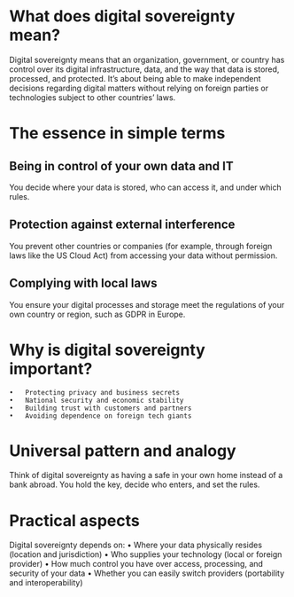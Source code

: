 


# What does digital sovereignty mean?

Digital sovereignty means that an organization, government, or country has control over its digital infrastructure, data, and the way that data is stored, processed, and protected. It’s about being able to make independent decisions regarding digital matters without relying on foreign parties or technologies subject to other countries’ laws.

# The essence in simple terms

## 	Being in control of your own data and IT
You decide where your data is stored, who can access it, and under which rules.

## Protection against external interference
You prevent other countries or companies (for example, through foreign laws like the US Cloud Act) from accessing your data without permission.

## Complying with local laws
You ensure your digital processes and storage meet the regulations of your own country or region, such as GDPR in Europe.


# Why is digital sovereignty important?
	•	Protecting privacy and business secrets
	•	National security and economic stability
	•	Building trust with customers and partners
	•	Avoiding dependence on foreign tech giants

# Universal pattern and analogy
Think of digital sovereignty as having a safe in your own home instead of a bank abroad. You hold the key, decide who enters, and set the rules.

# Practical aspects

Digital sovereignty depends on:
	•	Where your data physically resides (location and jurisdiction)
	•	Who supplies your technology (local or foreign provider)
	•	How much control you have over access, processing, and security of your data
	•	Whether you can easily switch providers (portability and interoperability)
